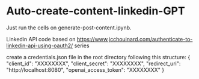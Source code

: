 # Auto-create-content-linkedin-GPT
Just run the cells on generate-post-content.ipynb. 

Linkedin API code based on https://www.jcchouinard.com/authenticate-to-linkedin-api-using-oauth2/ series

create a credentials.json file in the root directory following this structure:
{
    "client_id": "XXXXXXXX",
    "client_secret": "XXXXXXXX",
    "redirect_uri": "http://localhost:8080",
    "openai_access_token": "XXXXXXXX"
}
